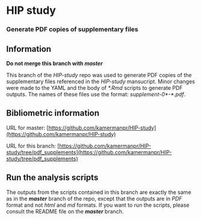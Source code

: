 # HIP study

### Generate PDF copies of supplementary files 

## Information

**Do not merge this branch with _master_**

This branch of the _HIP-study_ repo was used to generate PDF copies of the supplementary files referenced in the _HIP-study_ mansucript. Minor changes were made to the YAML and the body of _*.Rmd_ scripts to generate PDF outputs. The names of these files use the format: _supplement-0*-*.pdf_. 

## Bibliometric information

URL for master: [https://github.com/kamermanpr/HIP-study](https://github.com/kamermanpr/HIP-study)

URL for this branch: [https://github.com/kamermanpr/HIP-study/tree/pdf_supplements](https://github.com/kamermanpr/HIP-study/tree/pdf_supplements)

## Run the analysis scripts

The outputs from the scripts contained in this branch are exactly the same as in the _**master**_ branch of the repo, except that the outputs are in _PDF_ format and not _html_ and _md_ formats. If you want to run the scripts, please consult the README file on the _**master**_ branch.

